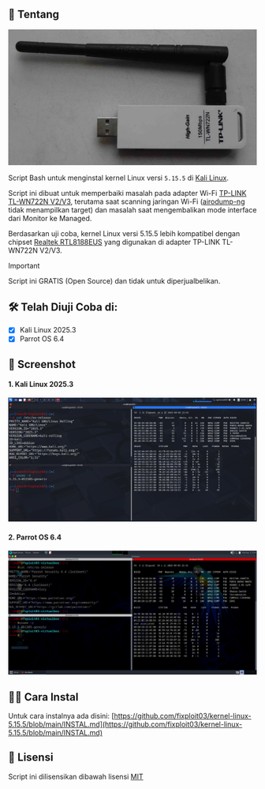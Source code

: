 ## 🤔 Tentang

![](https://github.com/fixploit03/kernel-linux-5.15.5/blob/main/TP-LINK%20TL-WN722N.jpg)

Script Bash untuk menginstal kernel Linux versi `5.15.5` di [Kali Linux](https://www.kali.org/). 

Script ini dibuat untuk memperbaiki masalah pada adapter Wi-Fi [TP-LINK TL-WN722N V2/V3](https://www.tp-link.com/id/support/download/tl-wn722n/), terutama saat scanning jaringan Wi-Fi ([airodump-ng](https://www.aircrack-ng.org/doku.php?id=airodump-ng) tidak menampilkan target) dan masalah saat mengembalikan mode interface dari Monitor ke Managed.

Berdasarkan uji coba, kernel Linux versi 5.15.5 lebih kompatibel dengan chipset [Realtek RTL8188EUS](https://github.com/aircrack-ng/rtl8188eus) yang digunakan di adapter TP-LINK TL-WN722N V2/V3.

> [!IMPORTANT]
> Script ini GRATIS (Open Source) dan tidak untuk diperjualbelikan.

## 🛠️ Telah Diuji Coba di:

- [x] Kali Linux 2025.3
- [x] Parrot OS 6.4

## 📸 Screenshot

#### 1. Kali Linux 2025.3
![](https://github.com/fixploit03/kernel-linux-5.15.5/blob/main/kali%20linux.png)

#### 2. Parrot OS 6.4
![](https://github.com/fixploit03/kernel-linux-5.15.5/blob/main/parrot%20os.png)

## 🧑‍🔧 Cara Instal
Untuk cara instalnya ada disini: [https://github.com/fixploit03/kernel-linux-5.15.5/blob/main/INSTAL.md](https://github.com/fixploit03/kernel-linux-5.15.5/blob/main/INSTAL.md)

## 📜 Lisensi
Script ini dilisensikan dibawah lisensi [MIT](https://github.com/fixploit03/kernel-linux-5.15.5/blob/main/LICENSE)
